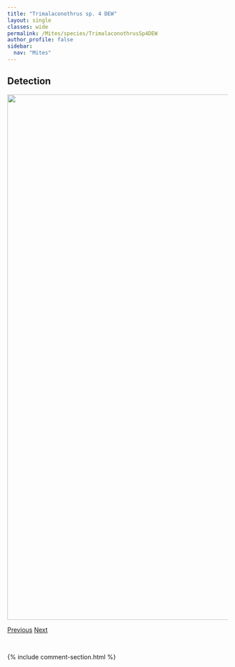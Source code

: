 ```yaml
---
title: "Trimalaconothrus sp. 4 DEW"
layout: single
classes: wide
permalink: /Mites/species/TrimalaconothrusSp4DEW
author_profile: false
sidebar:
  nav: "Mites"
---
```


<h2>Detection</h2>

<a href="https://drive.google.com/uc?export=view&id=1NKT_kk5GNqm6_-XP850evxWjmUvKi3jT">
<img src="https://drive.google.com/uc?export=view&id=1NKT_kk5GNqm6_-XP850evxWjmUvKi3jT" height = "1200" width = "800">
</a>


<a href="/DevelopmentWebsite/Mites/species/TrimalaconothrusSp3DEW" class="pagination--pager" title="Trimalaconothrus sp. 3 DEW">Previous</a> <a href="/DevelopmentWebsite/Mites/species/UnduloribatesDianae" class="pagination--pager" title="Unduloribates dianae">Next</a>

<p>&nbsp;</p>

{% include comment-section.html %}
